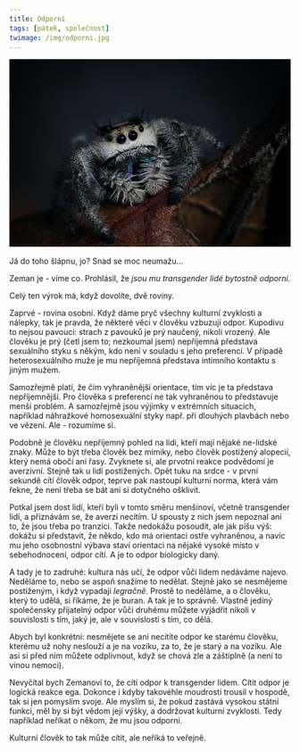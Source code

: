```yaml
---
title: Odporní
tags: [pátek, společnost]
twimage: /img/odporni.jpg
---
```


![cover](/img/odporni.jpg)

Já do toho šlápnu, jo? Snad se moc neumažu...

Zeman je - víme co. Prohlásil, že _jsou mu transgender lidé bytostně odporní_.

Celý ten výrok má, když dovolíte, dvě roviny.

Zaprvé - rovina osobní. Když dáme pryč všechny kulturní zvyklosti a nálepky, tak je pravda, že některé věci v člověku vzbuzují odpor. Kupodivu to nejsou pavouci: strach z pavouků je prý naučený, nikoli vrozený. Ale člověku je prý (četl jsem to; nezkoumal jsem) nepříjemná představa sexuálního styku s někým, kdo není v souladu s jeho preferencí. V případě heterosexuálního muže je mu nepříjemná představa intimního kontaktu s jiným mužem. 

Samozřejmě platí, že čím vyhraněnější orientace, tím víc je ta představa nepříjemnější. Pro člověka s preferencí ne tak vyhraněnou to představuje menší problém. A samozřejmě jsou výjimky v extrémních situacích, například náhražkové homosexuální styky např. při dlouhých plavbách nebo ve vězení. Ale - rozumíme si.

Podobně je člověku nepříjemný pohled na lidi, kteří mají nějaké ne-lidské znaky. Může to být třeba člověk bez mimiky, nebo člověk postižený alopecií, který nemá obočí ani řasy. Zvyknete si, ale prvotní reakce podvědomí je averzivní. Stejně tak u lidí postižených. Opět tuku na srdce - v první sekundě cítí člověk odpor, teprve pak nastoupí kulturní norma, která vám řekne, že není třeba se bát ani si dotyčného ošklivit. 

Potkal jsem dost lidí, kteří byli v tomto směru menšinoví, včetně transgender lidí, a přiznávám se, že averzi necítím. U spousty z nich jsem nepoznal ani to, že jsou třeba po tranzici. Takže nedokážu posoudit, ale jak píšu výš: dokážu si představit, že někdo, kdo má orientaci ostře vyhraněnou, a navíc mu jeho osobnostní výbava staví orientaci na nějaké vysoké místo v sebehodnocení, odpor cítí. A je to odpor biologicky daný.

A tady je to zadruhé: kultura nás učí, že odpor vůči lidem nedáváme najevo. Neděláme to, nebo se aspoň snažíme to nedělat. Stejně jako se nesmějeme postiženým, i když vypadají _legračně_. Prostě to neděláme, a o člověku, který to udělá, si říkáme, že je buran. A tak je to správně. Vlastně jediný společensky přijatelný odpor vůči druhému můžete vyjádřit nikoli v souvislosti s tím, jaký je, ale v souvislosti s tím, co dělá.

Abych byl konkrétní: nesmějete se ani necítíte odpor ke starému člověku, kterému už nohy neslouží a je na vozíku, za to, že je starý a na vozíku. Ale asi si před ním můžete odplivnout, když se chová zle a záštiplně (a není to vinou nemoci).

Nevyčítal bych Zemanovi to, že cítí odpor k transgender lidem. Cítit odpor je logická reakce ega. Dokonce i kdyby takovéhle moudrosti trousil v hospodě, tak si jen pomyslím svoje. Ale myslím si, že pokud zastává vysokou státní funkci, měl by si být vědom její výšky, a dodržovat kulturní zvyklosti. Tedy například neříkat o někom, že mu jsou odporní.

Kulturní člověk to tak může cítit, ale neříká to veřejně.